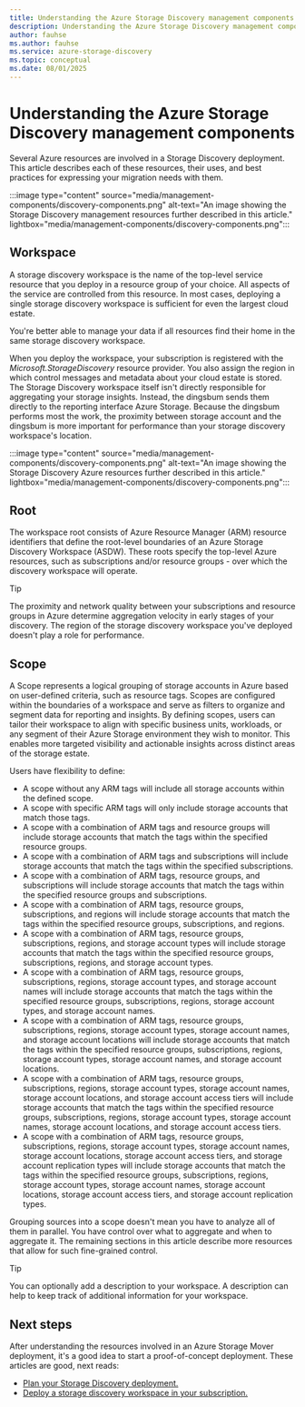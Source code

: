 ```yaml
---
title: Understanding the Azure Storage Discovery management components
description: Understanding the Azure Storage Discovery management components
author: fauhse
ms.author: fauhse
ms.service: azure-storage-discovery
ms.topic: conceptual
ms.date: 08/01/2025
---
```


# Understanding the Azure Storage Discovery management components

Several Azure resources are involved in a Storage Discovery deployment. This article describes each of these resources, their uses, and best practices for expressing your migration needs with them.

:::image type="content" source="media/management-components/discovery-components.png" alt-text="An image showing the Storage Discovery management resources further described in this article." lightbox="media/management-components/discovery-components.png":::

## Workspace

A storage discovery workspace is the name of the top-level service resource that you deploy in a resource group of your choice. All aspects of the service are controlled from this resource. In most cases, deploying a single storage discovery workspace is sufficient for even the largest cloud estate.

You're better able to manage your data if all resources find their home in the same storage discovery workspace.

When you deploy the workspace, your subscription is registered with the *Microsoft.StorageDiscovery* resource provider. You also assign the region in which control messages and metadata about your cloud estate is stored. The Storage Discovery workspace itself isn't directly responsible for aggregating your storage insights. Instead, the dingsbum sends them directly to the reporting interface Azure Storage. Because the dingsbum performs most the work, the proximity between storage account and the dingsbum is more important for performance than your storage discovery workspace's location.

:::image type="content" source="media/management-components/discovery-components.png" alt-text="An image showing the Storage Discovery Azure resources further described in this article." lightbox="media/management-components/discovery-components.png":::

## Root

The workspace root consists of Azure Resource Manager (ARM) resource identifiers that define the root-level boundaries of an Azure Storage Discovery Workspace (ASDW). These roots specify the top-level Azure resources, such as subscriptions and/or resource groups - over which the discovery workspace will operate.

> [!TIP]
> The proximity and network quality between your subscriptions and resource groups in Azure determine aggregation velocity in early stages of your discovery. The region of the storage discovery workspace you've deployed doesn't play a role for performance.

## Scope

A Scope represents a logical grouping of storage accounts in Azure based on user-defined criteria, such as resource tags. Scopes are configured within the boundaries of a workspace and serve as filters to organize and segment data for reporting and insights. By defining scopes, users can tailor their workspace to align with specific business units, workloads, or any segment of their Azure Storage environment they wish to monitor. This enables more targeted visibility and actionable insights across distinct areas of the storage estate.


Users have flexibility to define:

- A scope without any ARM tags will include all storage accounts within the defined scope.
- A scope with specific ARM tags will only include storage accounts that match those tags.
- A scope with a combination of ARM tags and resource groups will include storage accounts that match the tags within the specified resource groups.
- A scope with a combination of ARM tags and subscriptions will include storage accounts that match the tags within the specified subscriptions.
- A scope with a combination of ARM tags, resource groups, and subscriptions will include storage accounts that match the tags within the specified resource groups and subscriptions.
- A scope with a combination of ARM tags, resource groups, subscriptions, and regions will include storage accounts that match the tags within the specified resource groups, subscriptions, and regions.
- A scope with a combination of ARM tags, resource groups, subscriptions, regions, and storage account types will include storage accounts that match the tags within the specified resource groups, subscriptions, regions, and storage account types.
- A scope with a combination of ARM tags, resource groups, subscriptions, regions, storage account types, and storage account names will include storage accounts that match the tags within the specified resource groups, subscriptions, regions, storage account types, and storage account names.
- A scope with a combination of ARM tags, resource groups, subscriptions, regions, storage account types, storage account names, and storage account locations will include storage accounts that match the tags within the specified resource groups, subscriptions, regions, storage account types, storage account names, and storage account locations.
- A scope with a combination of ARM tags, resource groups, subscriptions, regions, storage account types, storage account names, storage account locations, and storage account access tiers will include storage accounts that match the tags within the specified resource groups, subscriptions, regions, storage account types, storage account names, storage account locations, and storage account access tiers.
- A scope with a combination of ARM tags, resource groups, subscriptions, regions, storage account types, storage account names, storage account locations, storage account access tiers, and storage account replication types will include storage accounts that match the tags within the specified resource groups, subscriptions, regions, storage account types, storage account names, storage account locations, storage account access tiers, and storage account replication types.


Grouping sources into a scope doesn't mean you have to analyze all of them in parallel. You have control over what to aggregate and when to aggregate it. The remaining sections in this article describe more resources that allow for such fine-grained control.

> [!TIP]
> You can optionally add a description to your workspace. A description can help to keep track of additional information for your workspace.

## Next steps

After understanding the resources involved in an Azure Storage Mover deployment, it's a good idea to start a proof-of-concept deployment. These articles are good, next reads:

- [Plan your Storage Discovery deployment.](deployment-planning.md)
- [Deploy a storage discovery workspace in your subscription.](create-workspace.md)
